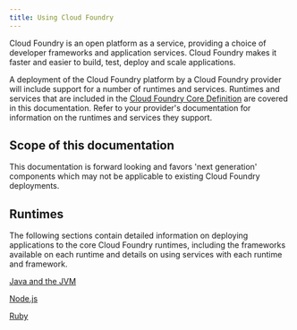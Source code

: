 ```yaml
---
title: Using Cloud Foundry
---
```


Cloud Foundry is an open platform as a service, providing a choice of developer frameworks and application services. Cloud Foundry makes it faster and easier to build, test, deploy and scale applications. 

A deployment of the Cloud Foundry platform by a Cloud Foundry provider will include support for a number of runtimes and services. Runtimes and services that are included in the [Cloud Foundry Core Definition](http://core.cloudfoundry.org/definition) are covered in this documentation. Refer to your provider's documentation for information on the runtimes and services they support. 

## Scope of this documentation 

This documentation is forward looking and favors 'next generation' components which may not be applicable to existing Cloud Foundry deployments. 

## Runtimes

The following sections contain detailed information on deploying applications to the core Cloud Foundry runtimes, including the frameworks available on each runtime and details on using services with each runtime and framework.

[Java and the JVM](deploying-apps/jvm/index.html)

[Node.js](deploying-apps/javascript/index.html)

[Ruby](deploying-apps/ruby/index.html)

